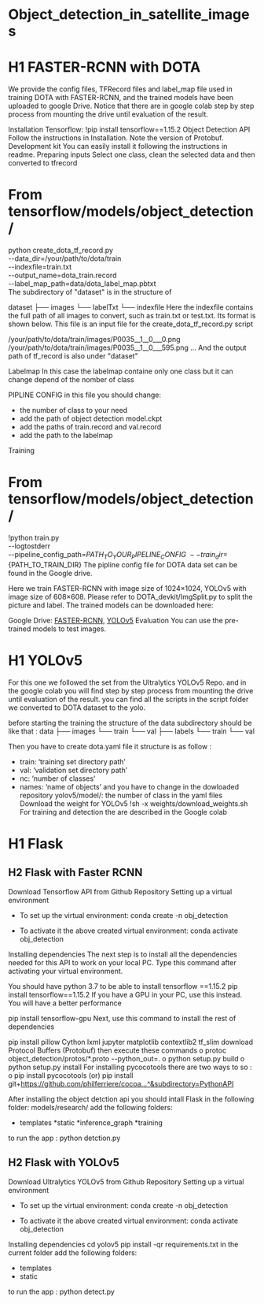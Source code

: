 # Object_detection_in_satellite_images
# H1 FASTER-RCNN with DOTA
We provide the config files, TFRecord files and label_map file used in training DOTA with FASTER-RCNN, and the trained models have been uploaded to google Drive.
Notice that there are in google colab step by step process from mounting the drive until evaluation of the result.

Installation
Tensorflow:
    !pip install tensorflow==1.15.2
Object Detection API
Follow the instructions in Installation. Note the version of Protobuf.
Development kit
You can easily install it following the instructions in readme.
Preparing inputs
Select one class, clean the selected data  and then converted to tfrecord 

# From tensorflow/models/object_detection/
python create_dota_tf_record.py \
    --data_dir=/your/path/to/dota/train \
    --indexfile=train.txt \
    --output_name=dota_train.record \
    --label_map_path=data/dota_label_map.pbtxt \
The subdirectory of "dataset" is in the structure of

dataset
    ├── images
    └── labelTxt
    └── indexfile
Here the indexfile contains the full path of all images to convert, such as train.txt or test.txt. Its format is shown below. This file is an input file for the create_dota_tf_record.py script 

/your/path/to/dota/train/images/P0035__1__0___0.png
/your/path/to/dota/train/images/P0035__1__0___595.png
...
And the output path of tf_record is also under "dataset"

Labelmap
In this case the labelmap containe only one class but it can change depend of the nomber of class

PIPLINE CONFIG
in this file you should change:
- the number of class to your need
- add the path of object detection model.ckpt
- add the paths of train.record and val.record
- add the path to the labelmap


Training

# From tensorflow/models/object_detection/
!python train.py \
    --logtostderr \
    --pipeline_config_path=${PATH_TO_YOUR_PIPELINE_CONFIG} \
    --train_dir=${PATH_TO_TRAIN_DIR}
The pipline config file for DOTA data set can be found in the Google drive.

Here we train FASTER-RCNN with image size of 1024×1024, YOLOv5 with image size of 608×608. Please refer to DOTA_devkit/ImgSplit.py to split the picture and label. The trained models can be downloaded here:

Google Drive: [FASTER-RCNN](https://drive.google.com/drive/u/1/folders/0AKXPJlD12Pn_Uk9PVA), [YOLOv5](https://drive.google.com/drive/u/1/folders/0ACEYqbc5R1cSUk9PVA)
Evaluation
You can use the pre-trained models to test images. 


# H1 YOLOv5
For this one we followed the set from the Ultralytics YOLOv5 Repo.
and in the google colab you will find step by step process from mounting the drive until evaluation of the result.
you can find all the scripts in the script folder
we converted to DOTA dataset to the yolo. 

before starting the training the structure of the data subdirectory should be like that :
data
    ├── images
        └── train
        └── val
    ├── labels
        └── train
        └── val

Then you have to create dota.yaml file it structure is as follow :
 - train: ‘training set directory path’
 - val: ‘validation set directory path’
 - nc: ‘number of classes’
 - names: ‘name of objects’
and you have to change in the dowloaded repository yolov5/model/: the number of class in the yaml files
Download the weight for YOLOv5
!sh -x weights/download_weights.sh
For training and detection the are described in the Google colab

# H1 Flask
## H2 Flask with Faster RCNN

Download Tensorflow API from Github Repository
Setting up a virtual environment
  - To set up the virtual environment:
conda create -n obj_detection

  - To activate it the above created virtual environment:
conda activate obj_detection

Installing dependencies
The next step is to install all the dependencies needed for this API to work on your local PC. Type this command after activating your virtual environment.

You should have python 3.7 to be able to install tensorflow ==1.15.2
pip install tensorflow==1.15.2
If you have a GPU in your PC, use this instead. You will have a better performance

pip install tensorflow-gpu
Next, use this command to install the rest of dependencies

pip install pillow Cython lxml jupyter matplotlib contextlib2 tf_slim
download Protocol Buffers (Protobuf) then execute these commands
o protoc object_detection/protos/*.proto --python_out=.
o python setup.py build
o python setup.py install
For installing pycocotools there are two  ways to so :
o pip install pycocotools (or) pip install git+https://github.com/philferriere/cocoa...^&subdirectory=PythonAPI

After installing the object detction api 
you should intall Flask 
in the following folder: models/research/ 
add the following folders:
* templates
*static
*inference_graph
*training

to run the app : python detction.py

## H2 Flask with YOLOv5

Download Ultralytics YOLOv5 from Github Repository
Setting up a virtual environment
  - To set up the virtual environment:
conda create -n obj_detection

  - To activate it the above created virtual environment:
conda activate obj_detection

Installing dependencies
cd yolov5
pip install -qr requirements.txt 
in the current folder add the following folders:
* templates
* static

to run the app : python detect.py



